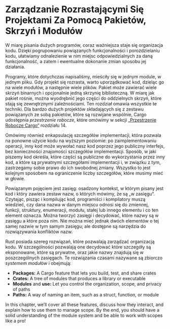 <!-- # Managing Growing Projects with Packages, Crates, and Modules -->
# Zarządzanie Rozrastającymi Się Projektami Za Pomocą Pakietów, Skrzyń i Modułów

W miarę pisania dużych programów, coraz ważniejsza staje się organizacja kodu.
Dzięki pogrupowaniu powiązanych funkcjonalności i porozdzielaniu kodu,
ułatwiamy odnalezienie w nim miejsc odpowiedzialnych za daną funkcjonalność,
a zatem i ewentualne dokonanie zmian sposobu jej działania.

Programy, które dotychczas napisaliśmy, mieściły się w jednym module, w jednym pliku.
Gdy projekt się rozrasta, warto uporządkować kod, dzieląc go na wiele modułów, a następnie wiele plików.
Pakiet może zawierać wiele skrzyń binarnych i opcjonalnie jedną skrzynię biblioteczną.
W miarę jak pakiet rośnie, można wyodrębnić jego części do oddzielnych skrzyń, które stają się zewnętrznymi zależnościami.
Ten rozdział omawia wszystkie te techniki.
Dla bardzo dużych projektów składających się z zestawu powiązanych ze sobą pakietów, które są rozwijane wspólnie, Cargo udostępnia *przestrzenie robocze*, które omówimy w sekcji [„Przestrzenie Robocze Cargo“][workspaces]<!-- ignore --> rozdziału 14.

Omówimy również enkapsulację szczegółów implementacji, która pozwala na ponowne użycie kodu na wyższym poziomie: po zaimplementowaniu operacji, inny kod może wywołać nasz kod poprzez jego publiczny interfejs, bez konieczności znajomości szczegółów implementacji.
Sposób, w jaki piszemy kod określa, które części są publiczne do wykorzystania przez inny kod, a które są prywatnymi szczegółami implementacji i, w związku z tym, zastrzegamy sobie prawo do ich swobodnej zmiany.
Wszystko to jest kolejnym sposobem na ograniczenie liczby szczegółów, które musimy mieć w głowie.

Powiązanym pojęciem jest zasięg: osadzony kontekst, w którym pisany jest kod i który zawiera zestaw nazw, o których mówimy, że są „w zasięgu“. Czytając, pisząc i kompilując kod, programiści i kompilatory muszą wiedzieć, czy dana nazwa w danym miejscu odnosi się do zmiennej, funkcji, struktury, enumeracji, modułu, stałej lub innego elementu i co ten element oznacza.
Można tworzyć zasięgi i decydować, które nazwy są w zasięgu a które poza nim. Nie można mieć jednak dwóch elementów o tej samej nazwie w tym samym zasięgu; ale dostępne są narzędzia do rozwiązywania konfliktów nazw.

Rust posiada szereg rozwiązań, które pozwalają zarządzać organizacją kodu. W szczególności pozwalają one decydować które szczegóły są eksponowane, które są prywatne, oraz jakie nazwy znajdują się w poszczególnych zasięgach. Te rozwiązania czasami nazywane są zbiorczo *systemem modułów* i obejmują:

* **Packages:** A Cargo feature that lets you build, test, and share crates
* **Crates:** A tree of modules that produces a library or executable
* **Modules** and **use:** Let you control the organization, scope, and
  privacy of paths
* **Paths:** A way of naming an item, such as a struct, function, or module

In this chapter, we’ll cover all these features, discuss how they interact, and
explain how to use them to manage scope. By the end, you should have a solid
understanding of the module system and be able to work with scopes like a pro!

[workspaces]: ch14-03-cargo-workspaces.html
